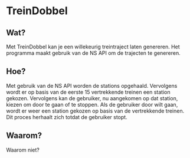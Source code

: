 # TreinDobbel

## Wat?

Met TreinDobbel kan je een willekeurig treintraject laten genereren. Het programma maakt gebruik van de NS API om de trajecten te genereren.

## Hoe?

Met gebruik van de NS API worden de stations opgehaald. Vervolgens wordt er op basis van de eerste 15 vertrekkende treinen een station gekozen. Vervolgens kan de gebruiker, nu aangekomen op dat station, kiezen om door te gaan of te stoppen. Als de gebruiker door wilt gaan, wordt er weer een station gekozen op basis van de vertrekkende treinen. Dit proces herhaalt zich totdat de gebruiker stopt.

## Waarom?

Waarom niet?
